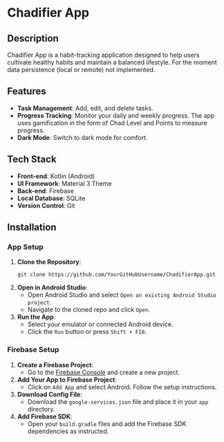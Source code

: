 # Chadifier App

## Description

Chadifier App is a habit-tracking application designed to help users cultivate healthy habits and maintain a balanced lifestyle. For the moment data persistence (local or remote) not implemented.

## Features

- **Task Management**: Add, edit, and delete tasks.
- **Progress Tracking**: Monitor your daily and weekly progress. The app uses gamification in the form of Chad Level and Points to measure progress.
- **Dark Mode**: Switch to dark mode for comfort.

## Tech Stack

- **Front-end**: Kotlin (Android)
- **UI Framework**: Material 3 Theme
- **Back-end**: Firebase
- **Local Database**: SQLite
- **Version Control**: Git

## Installation

### App Setup

1. **Clone the Repository**:
    ```
    git clone https://github.com/YourGitHubUsername/ChadifierApp.git
    ```
2. **Open in Android Studio**:
    - Open Android Studio and select `Open an existing Android Studio project`.
    - Navigate to the cloned repo and click `Open`.
3. **Run the App**:
    - Select your emulator or connected Android device.
    - Click the `Run` button or press `Shift + F10`.

### Firebase Setup

1. **Create a Firebase Project**:
    - Go to the [Firebase Console](https://console.firebase.google.com/) and create a new project.
2. **Add Your App to Firebase Project**:
    - Click on `Add App` and select Android. Follow the setup instructions.
3. **Download Config File**:
    - Download the `google-services.json` file and place it in your `app` directory.
4. **Add Firebase SDK**:
    - Open your `build.gradle` files and add the Firebase SDK dependencies as instructed.
